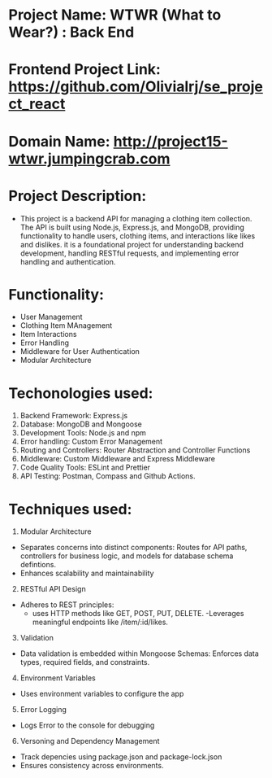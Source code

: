 # Project Name: WTWR (What to Wear?) : Back End

# Frontend Project Link: https://github.com/Olivialrj/se_project_react

# Domain Name: http://project15-wtwr.jumpingcrab.com

# Project Description:

- This project is a backend API for managing a clothing item collection. The API is built using Node.js, Express.js, and MongoDB, providing functionality to handle users, clothing items, and interactions like likes and dislikes. it is a foundational project for understanding backend development, handling RESTful requests, and implementing error handling and authentication.

# Functionality:

- User Management
- Clothing Item MAnagement
- Item Interactions
- Error Handling
- Middleware for User Authentication
- Modular Architecture

# Techonologies used:

1. Backend Framework: Express.js
2. Database: MongoDB and Mongoose
3. Development Tools: Node.js and npm
4. Error handling: Custom Error Management
5. Routing and Controllers: Router Abstraction and Controller Functions
6. Middleware: Custom Middleware and Express Middleware
7. Code Quality Tools: ESLint and Prettier
8. API Testing: Postman, Compass and Github Actions.

# Techniques used:

1. Modular Architecture

- Separates concerns into distinct components: Routes for API paths, controllers for business logic, and models for database schema defintions.
- Enhances scalability and maintainability

2. RESTful API Design

- Adheres to REST principles:
  - uses HTTP methods like GET, POST, PUT, DELETE.
    -Leverages meaningful endpoints like /item/:id/likes.

3. Validation

- Data validation is embedded within Mongoose Schemas: Enforces data types, required fields, and constraints.

4. Environment Variables

- Uses environment variables to configure the app

5. Error Logging

- Logs Error to the console for debugging

6. Versoning and Dependency Management

- Track depencies using package.json and package-lock.json
- Ensures consistency across environments.
